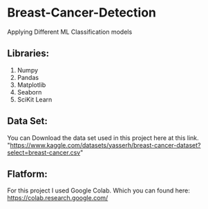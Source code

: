 # Breast-Cancer-Detection
Applying Different ML Classification models



## Libraries:  
  
1. Numpy  
2. Pandas  
3. Matplotlib  
4. Seaborn  
5. SciKit Learn   

## Data Set:  
  
You can Download the data set used in this project here at this link.  
"https://www.kaggle.com/datasets/yasserh/breast-cancer-dataset?select=breast-cancer.csv"  

## Flatform:  
  
For this project I used Google Colab. Which you can found here: https://colab.research.google.com/
